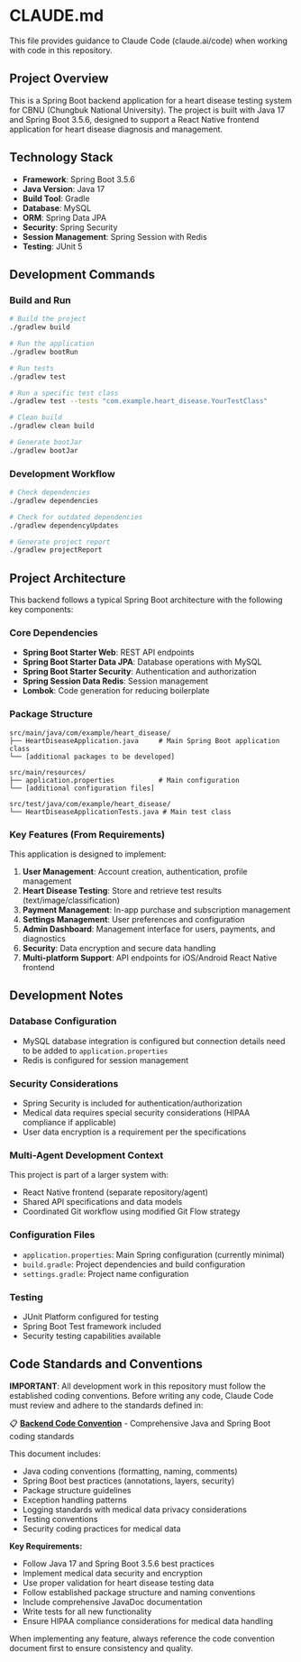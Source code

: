 # CLAUDE.md

This file provides guidance to Claude Code (claude.ai/code) when working with code in this repository.

## Project Overview

This is a Spring Boot backend application for a heart disease testing system for CBNU (Chungbuk National University). The project is built with Java 17 and Spring Boot 3.5.6, designed to support a React Native frontend application for heart disease diagnosis and management.

## Technology Stack

- **Framework**: Spring Boot 3.5.6
- **Java Version**: Java 17
- **Build Tool**: Gradle
- **Database**: MySQL
- **ORM**: Spring Data JPA
- **Security**: Spring Security
- **Session Management**: Spring Session with Redis
- **Testing**: JUnit 5

## Development Commands

### Build and Run
```bash
# Build the project
./gradlew build

# Run the application
./gradlew bootRun

# Run tests
./gradlew test

# Run a specific test class
./gradlew test --tests "com.example.heart_disease.YourTestClass"

# Clean build
./gradlew clean build

# Generate bootJar
./gradlew bootJar
```

### Development Workflow
```bash
# Check dependencies
./gradlew dependencies

# Check for outdated dependencies
./gradlew dependencyUpdates

# Generate project report
./gradlew projectReport
```

## Project Architecture

This backend follows a typical Spring Boot architecture with the following key components:

### Core Dependencies
- **Spring Boot Starter Web**: REST API endpoints
- **Spring Boot Starter Data JPA**: Database operations with MySQL
- **Spring Boot Starter Security**: Authentication and authorization
- **Spring Session Data Redis**: Session management
- **Lombok**: Code generation for reducing boilerplate

### Package Structure
```
src/main/java/com/example/heart_disease/
├── HeartDiseaseApplication.java     # Main Spring Boot application class
└── [additional packages to be developed]

src/main/resources/
├── application.properties           # Main configuration
└── [additional configuration files]

src/test/java/com/example/heart_disease/
└── HeartDiseaseApplicationTests.java # Main test class
```

### Key Features (From Requirements)
This application is designed to implement:

1. **User Management**: Account creation, authentication, profile management
2. **Heart Disease Testing**: Store and retrieve test results (text/image/classification)
3. **Payment Management**: In-app purchase and subscription management
4. **Settings Management**: User preferences and configuration
5. **Admin Dashboard**: Management interface for users, payments, and diagnostics
6. **Security**: Data encryption and secure data handling
7. **Multi-platform Support**: API endpoints for iOS/Android React Native frontend

## Development Notes

### Database Configuration
- MySQL database integration is configured but connection details need to be added to `application.properties`
- Redis is configured for session management

### Security Considerations
- Spring Security is included for authentication/authorization
- Medical data requires special security considerations (HIPAA compliance if applicable)
- User data encryption is a requirement per the specifications

### Multi-Agent Development Context
This project is part of a larger system with:
- React Native frontend (separate repository/agent)
- Shared API specifications and data models
- Coordinated Git workflow using modified Git Flow strategy

### Configuration Files
- `application.properties`: Main Spring configuration (currently minimal)
- `build.gradle`: Project dependencies and build configuration
- `settings.gradle`: Project name configuration

### Testing
- JUnit Platform configured for testing
- Spring Boot Test framework included
- Security testing capabilities available

## Code Standards and Conventions

**IMPORTANT**: All development work in this repository must follow the established coding conventions. Before writing any code, Claude Code must review and adhere to the standards defined in:

📋 **[Backend Code Convention](docs/backend_code_convention.md)** - Comprehensive Java and Spring Boot coding standards

This document includes:
- Java coding conventions (formatting, naming, comments)
- Spring Boot best practices (annotations, layers, security)
- Package structure guidelines
- Exception handling patterns
- Logging standards with medical data privacy considerations
- Testing conventions
- Security coding practices for medical data

**Key Requirements:**
- Follow Java 17 and Spring Boot 3.5.6 best practices
- Implement medical data security and encryption
- Use proper validation for heart disease testing data
- Follow established package structure and naming conventions
- Include comprehensive JavaDoc documentation
- Write tests for all new functionality
- Ensure HIPAA compliance considerations for medical data handling

When implementing any feature, always reference the code convention document first to ensure consistency and quality.